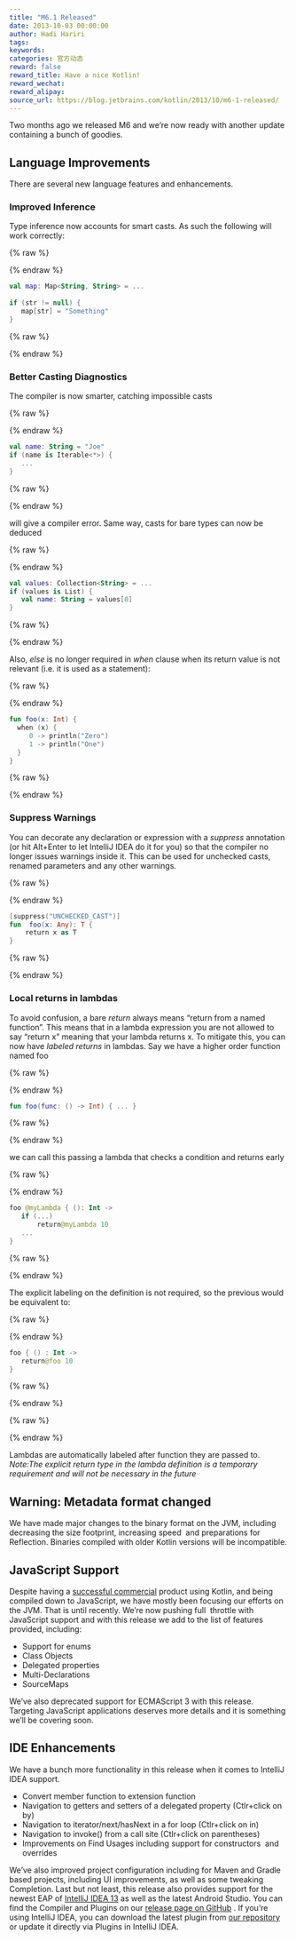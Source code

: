 ```yaml
---
title: "M6.1 Released"
date: 2013-10-03 00:00:00
author: Hadi Hariri
tags:
keywords:
categories: 官方动态
reward: false
reward_title: Have a nice Kotlin!
reward_wechat:
reward_alipay:
source_url: https://blog.jetbrains.com/kotlin/2013/10/m6-1-released/
---
```


Two months ago we released M6 and we’re now ready with another update containing a bunch of goodies.<span id="more-1299"></span>
## Language Improvements

There are several new language features and enhancements.
### Improved Inference

Type inference now accounts for smart casts. As such the following will work correctly:

{% raw %}
<p></p>
{% endraw %}

```kotlin
val map: Map<String, String> = ...
 
if (str != null) {
   map[str] = "Something"
}
```

{% raw %}
<p></p>
{% endraw %}

### Better Casting Diagnostics

The compiler is now smarter, catching impossible casts

{% raw %}
<p></p>
{% endraw %}

```kotlin
val name: String = "Joe"
if (name is Iterable<*>) {
   ...
}
```

{% raw %}
<p></p>
{% endraw %}

will give a compiler error.
Same way, casts for bare types can now be deduced

{% raw %}
<p></p>
{% endraw %}

```kotlin
val values: Collection<String> = ...
if (values is List) {
   val name: String = values[0]
}
```

{% raw %}
<p></p>
{% endraw %}

Also, <em>else</em> is no longer required in<em> when</em> clause when its return value is not relevant (i.e. it is used as a statement):

{% raw %}
<p></p>
{% endraw %}

```kotlin
fun foo(x: Int) {
  when (x) {
     0 -> println("Zero")
     1 -> println("One")
  }
}
```

{% raw %}
<p></p>
{% endraw %}

### Suppress Warnings

You can decorate any declaration or expression with a <em>suppress</em> annotation (or hit Alt+Enter to let IntelliJ IDEA do it for you) so that the compiler no longer issues warnings inside it. This can be used for unchecked casts, renamed parameters and any other warnings.

{% raw %}
<p></p>
{% endraw %}

```kotlin
[suppress("UNCHECKED_CAST")]
fun  foo(x: Any): T {
    return x as T
}
```

{% raw %}
<p></p>
{% endraw %}

### Local returns in lambdas

To avoid confusion, a bare <em>return</em> always means “return from a named function”. This means that in a lambda expression you are not allowed to say “return x” meaning that your lambda returns x. To mitigate this, you can now have <em>labeled returns</em> in lambdas. Say we have a higher order function named foo

{% raw %}
<p></p>
{% endraw %}

```kotlin
fun foo(func: () -> Int) { ... }
```

{% raw %}
<p></p>
{% endraw %}

we can call this passing a lambda that checks a condition and returns early

{% raw %}
<p></p>
{% endraw %}

```kotlin
foo @myLambda { (): Int ->
   if (...)
       return@myLambda 10
   ...
}
```

{% raw %}
<p></p>
{% endraw %}

The explicit labeling on the definition is not required, so the previous would be equivalent to:

{% raw %}
<p></p>
{% endraw %}

```kotlin
foo { () : Int ->
   return@foo 10
}
```

{% raw %}
<p></p>
{% endraw %}


{% raw %}
<p><em> </em></p>
{% endraw %}

Lambdas are automatically labeled after function they are passed to.
<em>Note:The explicit return type in the lambda definition is a temporary requirement and will not be necessary in the future</em>
## Warning: Metadata format changed

We have made major changes to the binary format on the JVM, including decreasing the size footprint, increasing speed  and preparations for Reflection. Binaries compiled with older Kotlin versions will be incompatible.
## JavaScript Support

Despite having a  [successful commercial](http://blog.jetbrains.com/webide/2012/08/liveedit-plugin-features-in-detail/)  product using Kotlin, and being compiled down to JavaScript, we have mostly been focusing our efforts on the JVM. That is until recently. We’re now pushing full  throttle with JavaScript support and with this release we add to the list of features provided, including:

* Support for enums
* Class Objects
* Delegated properties
* Multi-Declarations
* SourceMaps

We’ve also deprecated support for ECMAScript 3 with this release.
Targeting JavaScript applications deserves more details and it is something we’ll be covering soon.
## IDE Enhancements

We have a bunch more functionality in this release when it comes to IntelliJ IDEA support.

* Convert member function to extension function
* Navigation to getters and setters of a delegated property (Ctlr+click on by)
* Navigation to iterator/next/hasNext in a for loop (Ctlr+click on in)
* Navigation to invoke() from a call site (Ctlr+click on parentheses)
* Improvements on Find Usages including support for constructors  and overrides

We’ve also improved project configuration including for Maven and Gradle based projects, including UI improvements, as well as some tweaking Completion.
Last but not least, this release also provides support for the newest EAP of  [IntelliJ IDEA 13](http://eap.jetbrains.com/idea)  as well as the latest Android Studio.
You can find the Compiler and Plugins on our  [release page on GitHub](https://github.com/JetBrains/kotlin/releases/tag/build-0.6.602) .  If you’re using IntelliJ IDEA, you can download the latest plugin from  [our repository](http://plugins.jetbrains.com/plugin?pr=idea&pluginId=6954)  or update it directly via Plugins in IntelliJ IDEA.

